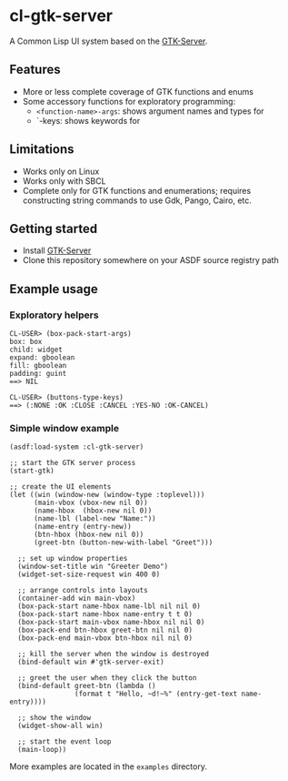 cl-gtk-server
======================================================================

A Common Lisp UI system based on the
[GTK-Server](http://gtk-server.org/).

Features
----------------------------------------------------------------------

 - More or less complete coverage of GTK functions and enums
 - Some accessory functions for exploratory programming:
   - `<function-name>-args`: shows argument names and types for <function-name>
   - `<enum-name>-keys: shows keywords for <enum-name>
   
Limitations
----------------------------------------------------------------------

 - Works only on Linux
 - Works only with SBCL
 - Complete only for GTK functions and enumerations; requires
   constructing string commands to use Gdk, Pango, Cairo, etc.
   
Getting started
----------------------------------------------------------------------

 - Install [GTK-Server](http://gtk-server.org/)
 - Clone this repository somewhere on your ASDF source registry path

Example usage
----------------------------------------------------------------------

### Exploratory helpers

	CL-USER> (box-pack-start-args)
	box: box
	child: widget
	expand: gboolean
	fill: gboolean
	padding: guint
	==> NIL

	CL-USER> (buttons-type-keys)
	==> (:NONE :OK :CLOSE :CANCEL :YES-NO :OK-CANCEL)

### Simple window example

```Common Lisp
(asdf:load-system :cl-gtk-server)

;; start the GTK server process
(start-gtk)

;; create the UI elements
(let ((win (window-new (window-type :toplevel)))
	  (main-vbox (vbox-new nil 0))
	  (name-hbox  (hbox-new nil 0))
	  (name-lbl (label-new "Name:"))
	  (name-entry (entry-new))
	  (btn-hbox (hbox-new nil 0))
	  (greet-btn (button-new-with-label "Greet")))

  ;; set up window properties
  (window-set-title win "Greeter Demo")
  (widget-set-size-request win 400 0)

  ;; arrange controls into layouts
  (container-add win main-vbox)
  (box-pack-start name-hbox name-lbl nil nil 0)
  (box-pack-start name-hbox name-entry t t 0)
  (box-pack-start main-vbox name-hbox nil nil 0)
  (box-pack-end btn-hbox greet-btn nil nil 0)
  (box-pack-end main-vbox btn-hbox nil nil 0)

  ;; kill the server when the window is destroyed
  (bind-default win #'gtk-server-exit)

  ;; greet the user when they click the button
  (bind-default greet-btn (lambda ()
				(format t "Hello, ~d!~%" (entry-get-text name-entry))))

  ;; show the window
  (widget-show-all win)

  ;; start the event loop
  (main-loop))
```

More examples are located in the `examples` directory.

